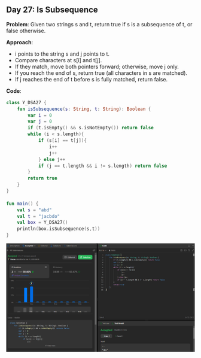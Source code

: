 ## Day 27: Is Subsequence

**Problem**: Given two strings s and t, return true if s is a subsequence of t, or false otherwise.

**Approach**:
  - i points to the string s and j points to t.
  - Compare characters at s[i] and t[j].
  - If they match, move both pointers forward; otherwise, move j only.
  - If you reach the end of s, return true (all characters in s are matched).
  - If j reaches the end of t before s is fully matched, return false.

**Code**:
```kotlin
class Y_DSA27 {
    fun isSubsequence(s: String, t: String): Boolean {
        var i = 0
        var j = 0
        if (t.isEmpty() && s.isNotEmpty()) return false
        while (i < s.length){
            if (s[i] == t[j]){
                i++
                j++
            } else j++
            if (j == t.length && i != s.length) return false
        }
        return true
    }
}

fun main() {
    val s = "abd"
    val t = "jacbdo"
    val box = Y_DSA27()
    println(box.isSubsequence(s,t))
}
```
![Day 27 Output](./Day27-Screenshot.png)
